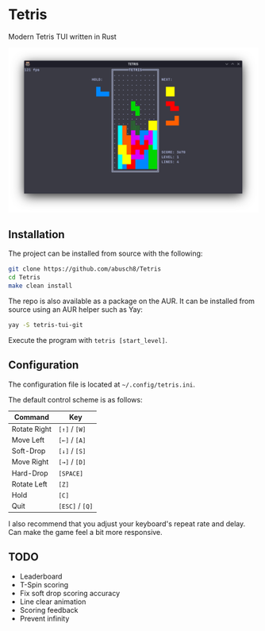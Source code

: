 # Tetris

Modern Tetris TUI written in Rust

![Preview](preview.png)

## Installation

The project can be installed from source with the following:

```bash
git clone https://github.com/abusch8/Tetris
cd Tetris
make clean install
```

The repo is also available as a package on the AUR.  It can be installed from source using an AUR helper such as Yay:

```bash
yay -S tetris-tui-git
```

Execute the program with `tetris [start_level]`.

## Configuration

The configuration file is located at `~/.config/tetris.ini`.

The default control scheme is as follows:

|Command            |Key            |
|-------------------|---------------|
|Rotate Right       |`[↑]` / `[W]`  |
|Move Left          |`[←]` / `[A]`  |
|Soft-Drop          |`[↓]` / `[S]`  |
|Move Right         |`[→]` / `[D]`  |
|Hard-Drop          |`[SPACE]`      |
|Rotate Left        |`[Z]`          |
|Hold               |`[C]`          |
|Quit               |`[ESC]` / `[Q]`|

I also recommend that you adjust your keyboard's repeat rate and delay.  Can make the game feel a bit more responsive.

## TODO

- Leaderboard
- T-Spin scoring
- Fix soft drop scoring accuracy
- Line clear animation
- Scoring feedback
- Prevent infinity
